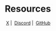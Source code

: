 # Resources

<img src="../.gitbook/assets/x-logo-twitter-elon-musk_dezeen_2364_col_0.webp" alt="" data-size="line"> [X](https://twitter.com/SandclockOrg) | <img src="../.gitbook/assets/discord-logo-icons-editorial-collection-free-vector.jpg" alt="" data-size="line"> [Discord](https://discord.gg/TMtbPQvWJV) | <img src="../.gitbook/assets/Screenshot 2023-10-13 185031.png" alt="" data-size="line"> [GitHub](https://github.com/lindy-labs/sc\_solidity-contracts)
